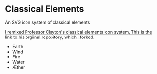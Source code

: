 # Classical Elements
An SVG icon system of classical elements

[I remixed Professor Clayton's classical elements icon system, This is the link to his orgiinal repository, which I forked.](https://github.com/jclayton/classical-elements)

* Earth
* Wind
* Fire
* Water
* Æther